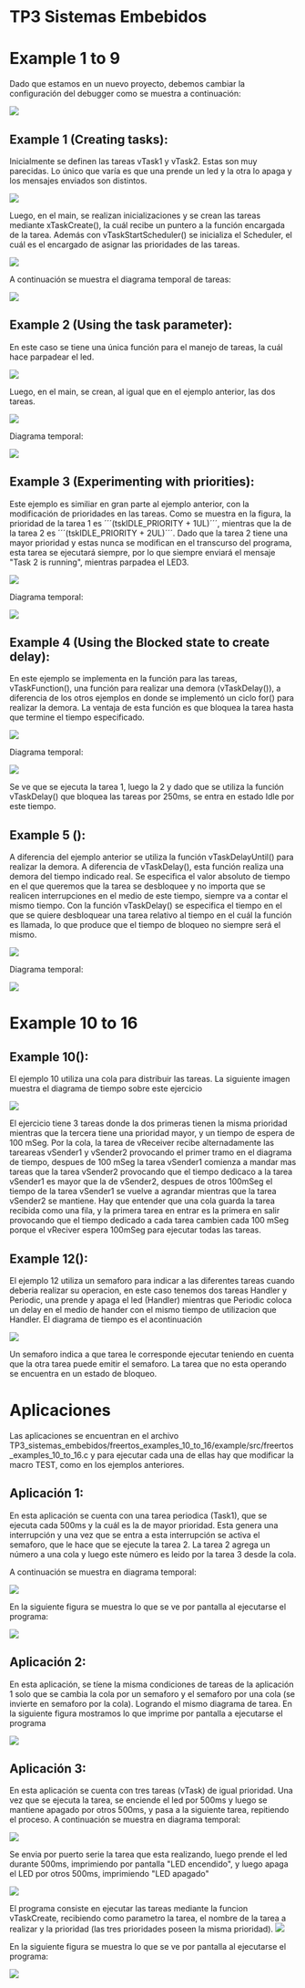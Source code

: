 # TP3 Sistemas Embebidos

# Example 1 to 9

Dado que estamos en un nuevo proyecto, debemos cambiar la configuración del debugger como se muestra a continuación:

![](https://github.com/elmatus/TP3_sistemas_embebidos/blob/master/images/debugger.PNG)

## Example 1 (Creating tasks):

Inicialmente se definen las tareas vTask1 y vTask2. Estas son muy parecidas. Lo único que varía es que una prende un led y la otra lo apaga y los mensajes enviados son distintos. 

![](https://github.com/elmatus/TP3_sistemas_embebidos/blob/master/images/example1_task_config.PNG)

Luego, en el main, se realizan inicializaciones y se crean las tareas mediante xTaskCreate(), la cuál recibe un puntero a la función encargada de la tarea. Además con vTaskStartScheduler() se inicializa el Scheduler, el cuál es el encargado de asignar las prioridades de las tareas. 

![](https://github.com/elmatus/TP3_sistemas_embebidos/blob/master/images/example1_main.PNG)

A continuación se muestra el diagrama temporal de tareas:

![](https://github.com/elmatus/TP3_sistemas_embebidos/blob/master/images/example1_temporal.PNG)

## Example 2 (Using the task parameter):

En este caso se tiene una única función para el manejo de tareas, la cuál hace parpadear el led. 

![](https://github.com/elmatus/TP3_sistemas_embebidos/blob/master/images/example2_task.PNG)

Luego, en el main, se crean, al igual que en el ejemplo anterior, las dos tareas.

![](https://github.com/elmatus/TP3_sistemas_embebidos/blob/master/images/example2_main.PNG)

Diagrama temporal:

![](https://github.com/elmatus/TP3_sistemas_embebidos/blob/master/images/example1_temporal.PNG)


## Example 3 (Experimenting with priorities):

Este ejemplo es similiar en gran parte al ejemplo anterior, con la modificación de prioridades en las tareas. Como se muestra en la figura, la prioridad de la tarea 1 es ´´´(tskIDLE_PRIORITY + 1UL)´´´, mientras que la de la tarea 2 es ´´´(tskIDLE_PRIORITY + 2UL)´´´. Dado que la tarea 2 tiene una mayor prioridad y estas nunca se modifican en el transcurso del programa, esta tarea se ejecutará siempre, por lo que siempre enviará el mensaje "Task 2 is running", mientras parpadea el LED3. 

![](https://github.com/elmatus/TP3_sistemas_embebidos/blob/master/images/example3_vTaskCreate.PNG)

Diagrama temporal:

![](https://github.com/elmatus/TP3_sistemas_embebidos/blob/master/images/example3_temporal.PNG)


## Example 4 (Using the Blocked state to create delay):

En este ejemplo se implementa en la función para las tareas, vTaskFunction(), una función para realizar una demora (vTaskDelay()), a diferencia de los otros ejemplos en donde se implementó un ciclo for() para realizar la demora. La ventaja de esta función es que bloquea la tarea hasta que termine el tiempo especificado. 

![](https://github.com/elmatus/TP3_sistemas_embebidos/blob/master/images/example4_vTaskFunction.PNG)

Diagrama temporal:

![](https://github.com/elmatus/TP3_sistemas_embebidos/blob/master/images/example4_temporal.PNG)

Se ve que se ejecuta la tarea 1, luego la 2 y dado que se utiliza la función vTaskDelay() que bloquea las tareas por 250ms, se entra en estado Idle por este tiempo. 

## Example 5 ():

A diferencia del ejemplo anterior se utiliza la función vTaskDelayUntil() para realizar la demora. A diferencia de vTaskDelay(), esta función realiza una demora del tiempo indicado real. Se especifica el valor absoluto de tiempo en el que queremos que la tarea se desbloquee y no importa que se realicen interrupciones en el medio de este tiempo, siempre va a contar el mismo tiempo. Con la función vTaskDelay() se especifica el tiempo en el que se quiere desbloquear una tarea relativo al tiempo en el cuál la función es llamada, lo que produce que el tiempo de bloqueo no siempre será el mismo.  

![](https://github.com/elmatus/TP3_sistemas_embebidos/blob/master/images/example5_vTaskFunction.PNG)

Diagrama temporal:

![](https://github.com/elmatus/TP3_sistemas_embebidos/blob/master/images/example4_temporal.PNG)

# Example 10 to 16

## Example 10():

  El ejemplo 10 utiliza una cola para distribuir las tareas. La siguiente imagen muestra el diagrama de tiempo sobre este ejercicio
  
 ![](https://github.com/elmatus/TP3_sistemas_embebidos/blob/master/images/ejercicio10.png)
 
 El ejercicio tiene 3 tareas donde la dos primeras tienen la misma prioridad mientras que la tercera tiene una prioridad mayor, y un tiempo de espera de 100 mSeg. Por la cola, la tarea de vReceiver recibe alternadamente las tareareas vSender1 y vSender2 provocando el primer tramo en el diagrama de tiempo, despues de 100 mSeg la tarea vSender1 comienza a mandar mas tareas que la tarea vSender2 provocando que el tiempo dedicaco a la tarea vSender1 es mayor que la de vSender2, despues de otros 100mSeg el tiempo de la tarea vSender1 se vuelve a agrandar mientras que la tarea vSender2 se mantiene. Hay que entender que una cola guarda la tarea recibida como una fila, y la primera tarea en entrar es la primera en salir provocando que el tiempo dedicado a cada tarea cambien cada 100 mSeg porque el vReciver espera 100mSeg para ejecutar todas las tareas.
 
 ## Example 12():

  El ejemplo 12 utiliza un semaforo para indicar a las diferentes tareas cuando deberia realizar su operacion, en este caso tenemos dos tareas Handler y Periodic, una prende y apaga el led (Handler) mientras que Periodic coloca un delay en el medio de hander con el mismo tiempo de utilizacion que Handler. El diagrama de tiempo es el acontinuación
  
  ![](https://github.com/elmatus/TP3_sistemas_embebidos/blob/master/images/ejercicio11.png)

  Un semaforo indica a que tarea le corresponde ejecutar teniendo en cuenta que la otra tarea puede emitir el semaforo. La tarea que no esta operando se encuentra en un estado de bloqueo.


# Aplicaciones

Las aplicaciones se encuentran en el archivo TP3_sistemas_embebidos/freertos_examples_10_to_16/example/src/freertos_examples_10_to_16.c y para ejecutar cada una de ellas hay que modificar la macro TEST, como en los ejemplos anteriores. 

## Aplicación 1:

En esta aplicación se cuenta con una tarea periodica (Task1), que se ejecuta cada 500ms y la cuál es la de mayor prioridad. Esta genera una interrupción y una vez que se entra a esta interrupción se activa el semaforo, que le hace que se ejecute la tarea 2. La tarea 2 agrega un número a una cola y luego este número es leido por la tarea 3 desde la cola. 

A continuación se muestra en diagrama temporal:

![](https://github.com/elmatus/TP3_sistemas_embebidos/blob/master/images/app1_temporal.PNG)
  
En la siguiente figura se muestra lo que se ve por pantalla al ejecutarse el programa:

![](https://github.com/elmatus/TP3_sistemas_embebidos/blob/master/images/app1_monitor_serie.PNG)



## Aplicación 2:

En esta aplicación, se tíene la misma condiciones de tareas de la aplicación 1 solo que se cambia la cola por un semaforo y el semaforo por una cola (se invierte en semaforo por la cola). Logrando el mismo diagrama de tarea. En la siguiente figura mostramos lo que imprime por pantalla a ejecutarse el programa

![](https://github.com/elmatus/TP3_sistemas_embebidos/blob/master/images/aplicacion2.png)

## Aplicación 3:

En esta aplicación se cuenta con tres tareas (vTask) de igual prioridad. Una vez que se ejecuta la tarea, se enciende el led por 500ms y luego se mantiene apagado por otros 500ms, y pasa a la siguiente tarea, repitiendo el proceso.
A continuación se muestra en diagrama temporal:

![](https://github.com/elmatus/TP3_sistemas_embebidos/blob/master/images/app3_temporal.png)
 
Se envia por puerto serie la tarea que esta realizando, luego prende el led durante 500ms, imprimiendo por pantalla "LED encendido", y luego apaga el LED por otros 500ms, imprimiendo "LED apagado"

![](https://github.com/elmatus/TP3_sistemas_embebidos/blob/master/images/app3_vTask.png)

El programa consiste en ejecutar las tareas mediante la funcion vTaskCreate, recibiendo como parametro la tarea, el nombre de la tarea a realizar y la prioridad (las tres prioridades poseen la misma prioridad).
![](https://github.com/elmatus/TP3_sistemas_embebidos/blob/master/images/app3_main.png)

En la siguiente figura se muestra lo que se ve por pantalla al ejecutarse el programa:

![](https://github.com/elmatus/TP3_sistemas_embebidos/blob/master/images/app3_monitor_serie.png)
